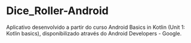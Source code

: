 # Dice_Roller-Android
Aplicativo desenvolvido a partir do curso Android Basics in Kotlin (Unit 1: Kotlin basics), disponibilizado através do Android Developers - Google.


